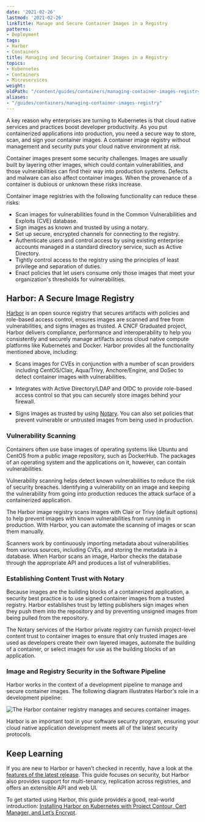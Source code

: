 ```yaml
---
date: '2021-02-26'
lastmod: '2021-02-26'
linkTitle: Manage and Secure Container Images in a Registry
patterns:
- Deployment
tags:
- Harbor
- Containers
title: Managing and Securing Container Images in a Registry
topics:
- Kubernetes
- Containers
- Microservices
weight:
oldPath: "/content/guides/containers/managing-container-images-registry.md"
aliases:
- "/guides/containers/managing-container-images-registry"
---
```


A key reason why enterprises are turning to Kubernetes is that cloud native services and practices boost developer productivity. As you put containerized applications into production, you need a secure way to store, scan, and sign your container images. A container image registry without management and security puts your cloud native environment at risk.

Container images present some security challenges. Images are usually built by layering other images, which could contain vulnerabilities, and those vulnerabilities can find their way into production systems. Defects and malware can also affect container images. When the provenance of a container is dubious or unknown these risks increase.

Container image registries with the following functionality can reduce these risks:

* Scan images for vulnerabilities found in the Common Vulnerabilities and Exploits (CVE) database.
* Sign images as known and trusted by using a notary.
* Set up secure, encrypted channels for connecting to the registry.
* Authenticate users and control access by using existing enterprise accounts managed in a standard directory service, such as Active Directory.
* Tightly control access to the registry using the principles of least privilege and separation of duties.
* Enact policies that let users consume only those images that meet your organization's thresholds for vulnerabilities.

## Harbor: A Secure Image Registry

[Harbor](https://goharbor.io/) is an open source registry that secures artifacts with policies and role-based access control, ensures images are scanned and free from vulnerabilities, and signs images as trusted. A CNCF Graduated project, Harbor delivers compliance, performance and interoperability to help you consistently and securely manage artifacts across cloud native compute platforms like Kubernetes and Docker. Harbor provides all the functionality mentioned above, including:

* Scans images for CVEs in conjunction with a number of scan providers including CentOS/Clair, Aqua/Trivy, Anchore/Engine, and DoSec to detect container images with vulnerabilities. 

* Integrates with Active Directory/LDAP and OIDC to provide role-based access control so that you can securely store images behind your firewall.

* Signs images as trusted by using [Notary](https://github.com/theupdateframework/notary). You can also set policies that prevent vulnerable or untrusted images from being used in production.

### Vulnerability Scanning

Containers often use base images of operating systems like Ubuntu and CentOS from a public image repository, such as DockerHub. The packages of an operating system and the applications on it, however, can contain vulnerabilities.

Vulnerability scanning helps detect known vulnerabilities to reduce the risk of security breaches. Identifying a vulnerability on an image and keeping the vulnerability from going into production reduces the attack surface of a containerized application.

The Harbor image registry scans images with Clair or Trivy (default options) to help prevent images with known vulnerabilities from running in production. With Harbor, you can automate the scanning of images or scan them manually.

Scanners work by continuously importing metadata about vulnerabilities from various sources, including CVEs, and storing the metadata in a database. When Harbor scans an image, Harbor checks the database through the appropriate API and produces a list of vulnerabilities.

### Establishing Content Trust with Notary

Because images are the building blocks of a containerized application, a security best practice is to use signed container images from a trusted registry. Harbor establishes trust by letting publishers sign images when they push them into the repository and by preventing unsigned images from being pulled from the repository.

The Notary services of the Harbor private registry can furnish project-level content trust to container images to ensure that only trusted images are used as developers create their own layered images, automate the building of a container, or select images for use as the building blocks of an application.

### Image and Registry Security in the Software Pipeline

Harbor works in the context of a development pipeline to manage and secure container images. The following diagram illustrates Harbor's role in a development pipeline:

![The Harbor container registry manages and secures container images.](/images/guides/containers/diagrams/harbor-registry-security.png)

Harbor is an important tool in your software security program, ensuring your cloud native application development meets all of the latest security protocols.

## Keep Learning

If you are new to Harbor or haven’t checked in recently, have a look at the [features of the latest release](https://goharbor.io/). This guide focuses on security, but Harbor also provides support for multi-tenancy, replication across registries, and offers an extensible API and web UI.

To get started using Harbor, this guide provides a good, real-world introduction: [Installing Harbor on Kubernetes with Project Contour, Cert Manager, and Let’s Encrypt](/guides/kubernetes/harbor-gs/).